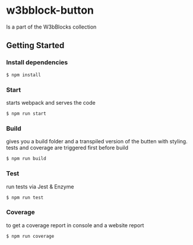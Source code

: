 # w3bblock-button
Is a part of the W3bBlocks collection

## Getting Started
### Install dependencies
```
$ npm install
```

### Start
starts webpack and serves the code 

```
$ npm run start
```

### Build 
gives you a build folder and a transpiled version of the butten with styling. 
tests and coverage are triggered first before build

```
$ npm run build
```

### Test
run tests via Jest & Enzyme

```
$ npm run test
```

### Coverage
to get a coverage report in console and a website report

```
$ npm run coverage
```
